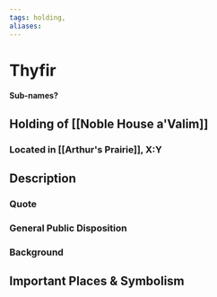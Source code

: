 ```yaml
---
tags: holding,
aliases:
---
```

# Thyfir
#### Sub-names?
## Holding of [[Noble House a'Valim]]
### Located in [[Arthur's Prairie]], X:Y
## Description
### Quote

### General Public Disposition

### Background
## Important Places & Symbolism


